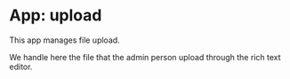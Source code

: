 # App: upload

This app manages file upload.

We handle here the file that the admin person upload through the rich text editor.
